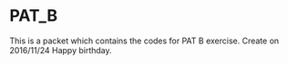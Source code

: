 # PAT_B
This is a packet which contains the codes for PAT B exercise.
Create on 2016/11/24 Happy birthday.
